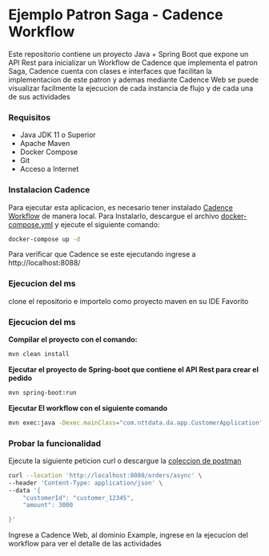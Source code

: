 # Ejemplo Patron Saga - Cadence Workflow
Este repositorio contiene un proyecto Java + Spring Boot que expone un API Rest para inicializar un Workflow de Cadence que implementa el patron Saga, Cadence cuenta con clases e interfaces que facilitan la implementacion de este patron y ademas mediante Cadence Web se puede visualizar facilmente la ejecucion de cada instancia de flujo y de cada una de sus actividades

### Requisitos

- Java JDK 11 o Superior
- Apache Maven
- Docker Compose
- Git 
- Acceso a Internet

### Instalacion Cadence
Para ejecutar esta aplicacion, es necesario tener instalado [Cadence Workflow](https://cadenceworkflow.io/) de manera local. Para Instalarlo, descargue el archivo [docker-compose.yml](https://github.com/nttdataCO-DA/ms-saga-alimentatec/blob/main/docker-compose.yml) y ejecute el siguiente comando:

```sh
docker-compose up -d
```


Para verificar que Cadence se este ejecutando ingrese a http://localhost:8088/

### Ejecucion del ms
clone el repositorio e importelo como proyecto maven en su IDE Favorito

### Ejecucion del ms
**Compilar el proyecto con el comando:**

```sh
mvn clean install
```
**Ejecutar el proyecto de Spring-boot que contiene el API Rest para crear el pedido**
```sh
mvn spring-boot:run
```
**Ejecutar El workflow con el siguiente comando**
```sh
mvn exec:java -Dexec.mainClass="com.nttdata.da.app.CustomerApplication"
```
### Probar la funcionalidad

Ejecute la siguiente peticion curl o descargue la [coleccion de postman](https://github.com/nttdataCO-DA/ms-saga-alimentatec/blob/main/PatronSaga-Cadence.postman_collection.json)

```sh
curl --location 'http://localhost:8080/orders/async' \
--header 'Content-Type: application/json' \
--data '{
    "customerId": "customer_12345",
    "amount": 3000

}'
```
Ingrese a Cadence Web, al dominio Example, ingrese en la ejecucion del workflow para ver el detalle de las actividades

